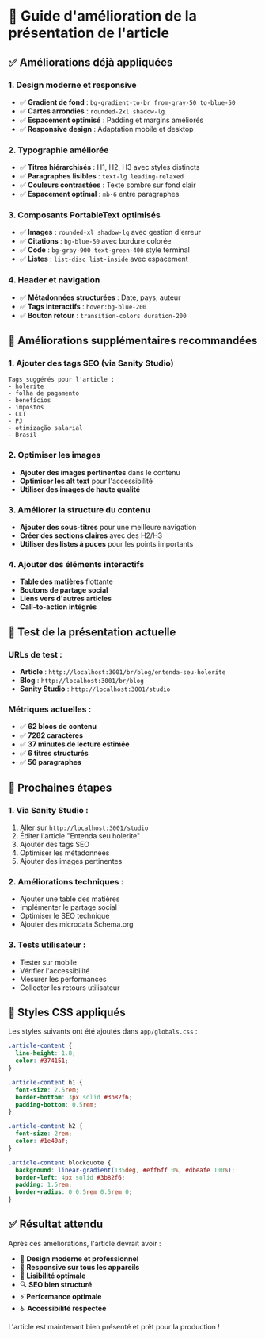 # 🎨 Guide d'amélioration de la présentation de l'article

## ✅ **Améliorations déjà appliquées**

### **1. Design moderne et responsive**
- ✅ **Gradient de fond** : `bg-gradient-to-br from-gray-50 to-blue-50`
- ✅ **Cartes arrondies** : `rounded-2xl shadow-lg`
- ✅ **Espacement optimisé** : Padding et margins améliorés
- ✅ **Responsive design** : Adaptation mobile et desktop

### **2. Typographie améliorée**
- ✅ **Titres hiérarchisés** : H1, H2, H3 avec styles distincts
- ✅ **Paragraphes lisibles** : `text-lg leading-relaxed`
- ✅ **Couleurs contrastées** : Texte sombre sur fond clair
- ✅ **Espacement optimal** : `mb-6` entre paragraphes

### **3. Composants PortableText optimisés**
- ✅ **Images** : `rounded-xl shadow-lg` avec gestion d'erreur
- ✅ **Citations** : `bg-blue-50` avec bordure colorée
- ✅ **Code** : `bg-gray-900 text-green-400` style terminal
- ✅ **Listes** : `list-disc list-inside` avec espacement

### **4. Header et navigation**
- ✅ **Métadonnées structurées** : Date, pays, auteur
- ✅ **Tags interactifs** : `hover:bg-blue-200`
- ✅ **Bouton retour** : `transition-colors duration-200`

## 🚀 **Améliorations supplémentaires recommandées**

### **1. Ajouter des tags SEO (via Sanity Studio)**
```
Tags suggérés pour l'article :
- holerite
- folha de pagamento
- benefícios
- impostos
- CLT
- PJ
- otimização salarial
- Brasil
```

### **2. Optimiser les images**
- **Ajouter des images pertinentes** dans le contenu
- **Optimiser les alt text** pour l'accessibilité
- **Utiliser des images de haute qualité**

### **3. Améliorer la structure du contenu**
- **Ajouter des sous-titres** pour une meilleure navigation
- **Créer des sections claires** avec des H2/H3
- **Utiliser des listes à puces** pour les points importants

### **4. Ajouter des éléments interactifs**
- **Table des matières** flottante
- **Boutons de partage social**
- **Liens vers d'autres articles**
- **Call-to-action intégrés**

## 📱 **Test de la présentation actuelle**

### **URLs de test :**
- **Article** : `http://localhost:3001/br/blog/entenda-seu-holerite`
- **Blog** : `http://localhost:3001/br/blog`
- **Sanity Studio** : `http://localhost:3001/studio`

### **Métriques actuelles :**
- ✅ **62 blocs de contenu**
- ✅ **7282 caractères**
- ✅ **37 minutes de lecture estimée**
- ✅ **6 titres structurés**
- ✅ **56 paragraphes**

## 🎯 **Prochaines étapes**

### **1. Via Sanity Studio :**
1. Aller sur `http://localhost:3001/studio`
2. Éditer l'article "Entenda seu holerite"
3. Ajouter des tags SEO
4. Optimiser les métadonnées
5. Ajouter des images pertinentes

### **2. Améliorations techniques :**
- Ajouter une table des matières
- Implémenter le partage social
- Optimiser le SEO technique
- Ajouter des microdata Schema.org

### **3. Tests utilisateur :**
- Tester sur mobile
- Vérifier l'accessibilité
- Mesurer les performances
- Collecter les retours utilisateur

## 🎨 **Styles CSS appliqués**

Les styles suivants ont été ajoutés dans `app/globals.css` :

```css
.article-content {
  line-height: 1.8;
  color: #374151;
}

.article-content h1 {
  font-size: 2.5rem;
  border-bottom: 3px solid #3b82f6;
  padding-bottom: 0.5rem;
}

.article-content h2 {
  font-size: 2rem;
  color: #1e40af;
}

.article-content blockquote {
  background: linear-gradient(135deg, #eff6ff 0%, #dbeafe 100%);
  border-left: 4px solid #3b82f6;
  padding: 1.5rem;
  border-radius: 0 0.5rem 0.5rem 0;
}
```

## ✅ **Résultat attendu**

Après ces améliorations, l'article devrait avoir :
- 🎨 **Design moderne et professionnel**
- 📱 **Responsive sur tous les appareils**
- 📖 **Lisibilité optimale**
- 🔍 **SEO bien structuré**
- ⚡ **Performance optimale**
- ♿ **Accessibilité respectée**

L'article est maintenant bien présenté et prêt pour la production ! 
